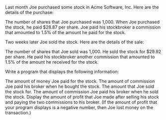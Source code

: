 Last month Joe purchased some stock in Acme Software, Inc. Here are the details of the purchase:



The number of shares that Joe purchased was 1,000.
When Joe purchased the stock, he paid $28.87 per share.
Joe paid his stockbroker a commission that amounted to 1.5% of the amount he paid for the stock.


Two weeks later Joe sold the stock. Here are the details of the sale:


The number of shares that Joe sold was 1,000.
He sold the stock for $29.92 per share.
He paid his stockbroker another commission that amounted to 1.5% of the amount he received for the stock.


Write a program that displays the following information:


The amount of money Joe paid for the stock.
The amount of commission Joe paid his broker when he bought the stock.
The amount that Joe sold the stock for.
The amount of commission Joe paid his broker when he sold the stock.
Display the amount of profit that Joe made after selling his stock and paying the two commissions to his broker. (If the amount of profit that your program displays is a negative number, then Joe lost money on the transaction.)